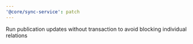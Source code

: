 ```yaml
---
'@core/sync-service': patch
---
```


Run publication updates without transaction to avoid blocking individual relations
